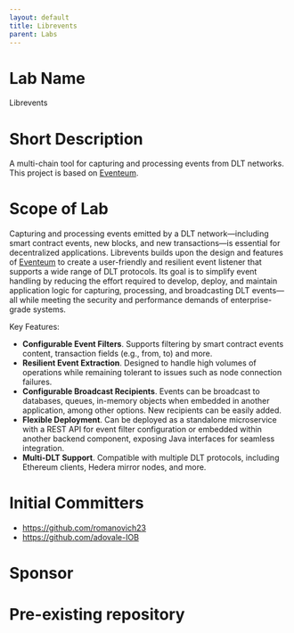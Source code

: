 ```yaml
---
layout: default
title: Librevents
parent: Labs
---
```

# Lab Name
Librevents

# Short Description
A multi-chain tool for capturing and processing events from DLT networks. This project is based on [Eventeum](https://github.com/eventeum/eventeum).

# Scope of Lab
Capturing and processing events emitted by a DLT network—including smart contract events, new blocks, and new transactions—is essential for decentralized applications. Librevents builds upon the design and features of [Eventeum](https://github.com/eventeum/eventeum) to create a user-friendly and resilient event listener that supports a wide range of DLT protocols. Its goal is to simplify event handling by reducing the effort required to develop, deploy, and maintain application logic for capturing, processing, and broadcasting DLT events—all while meeting the security and performance demands of enterprise-grade systems.

Key Features:

* **Configurable Event Filters**. Supports filtering by smart contract events content, transaction fields (e.g., from, to) and more.
* **Resilient Event Extraction**. Designed to handle high volumes of operations while remaining tolerant to issues such as node connection failures.
* **Configurable Broadcast Recipients**. Events can be broadcast to databases, queues, in-memory objects when embedded in another application, among other options. New recipients can be easily added.
* **Flexible Deployment**. Can be deployed as a standalone microservice with a REST API for event filter configuration or embedded within another backend component, exposing Java interfaces for seamless integration.
* **Multi-DLT Support**. Compatible with multiple DLT protocols, including Ethereum clients, Hedera mirror nodes, and more.


# Initial Committers

* https://github.com/romanovich23
* https://github.com/adovale-IOB

# Sponsor

# Pre-existing repository
